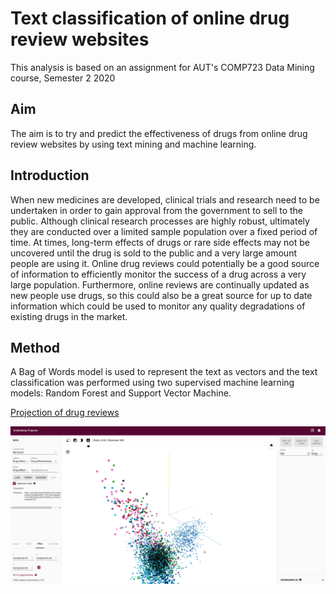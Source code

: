 # Text classification of online drug review websites
This analysis is based on an assignment for AUT's COMP723 Data Mining course, Semester 2 2020
## Aim

The aim is to try and predict the effectiveness of drugs from online drug review websites by using text mining and machine learning.

## Introduction

When new medicines are developed, clinical trials and research need to be undertaken in order to gain approval from the government to sell to the public. Although clinical research processes are highly robust, ultimately they are conducted over a limited sample population over a fixed period of time. At times, long-term effects of drugs or rare side effects may not be uncovered until the drug is sold to the public and a very large amount people are using it. Online drug reviews could potentially be a good source of information to efficiently monitor the success of a drug across a very large population. Furthermore, online reviews are continually updated as new people use drugs, so this could also be a great source for up to date information which could be used to monitor any quality degradations of existing drugs in the market.

## Method

A Bag of Words model is used to represent the text as vectors and the text classification was performed using two supervised machine learning models: Random Forest and Support Vector Machine.

[Projection of drug reviews](http://projector.tensorflow.org/?config=https://gist.githubusercontent.com/myiwt/4f8324e830e14cc1b5032e4b2e486aed/raw/886d1e4594bd4275db50d2b4f26c1978df9f83ab/embedding_projector_config.json)

![link to demo video](./EmbeddingProjectionDemo.gif)
